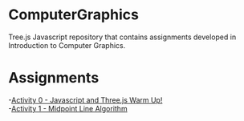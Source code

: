# ComputerGraphics

Tree.js Javascript repository that contains assignments developed in Introduction to Computer Graphics. 

# Assignments

-[Activity 0 - Javascript and Three.js Warm Up!](https://github.com/diasGustaavo/ComputerGraphics/tree/main/Activity%200%20-%20Javascript%20and%20Three.js%20Warm%20Up!)  
-[Activity 1 - Midpoint Line Algorithm](https://github.com/diasGustaavo/ComputerGraphics/tree/main/Activity%201%20-%20Midpoint%20Line%20Algorithm)
